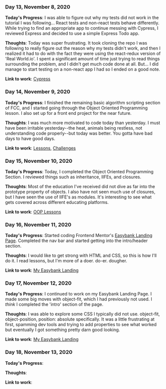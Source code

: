 ### Day 13, November 8, 2020

**Today's Progress**: I was able to figure out why my tests did not work in the tutorial I was following... React tests and non-react tests behave differently. While trying to find an appropriate app to continue messing with Cypress, I reviewed Express and decided to use a simple Express Todo app.

**Thoughts**: Today was super frustrating. It took cloning the repo I was following to really figure out the reason why my tests didn't work, and then I realized it had to do with the fact they were using the react-redux version of 'Real World.io'. I spent a significant amount of time just trying to read things surrounding the problem, and I didn't get much code done at all. But... I did manage to start testing on a non-react app I had so I ended on a good note.

**Link to work**: [Cypress](https://github.com/jdemarc/cypress-playground)

### Day 14, November 9, 2020

**Today's Progress**: I finished the remaining basic algorithm scripting section of FCC, and I started going through the Object Oriented Programming lesson. I also set up for a front end project for the near future.

**Thoughts**: I was much more motivated to code today than yesterday. I must have been irritable yesterday--the heat, animals being restless, not understanding code properly--but today was better. You gotta have bad days to have good days.

**Link to work**: [Lessons](https://github.com/jdemarc/100-days-of-code/tree/main/oop), [Challenges](https://github.com/jdemarc/100-days-of-code/tree/main/basic-algorithm-scripting)

### Day 15, November 10, 2020

**Today's Progress**: Today, I completed the Object Oriented Programming Section. I reviewed things such as inheritance, IIFEs, and closures.

**Thoughts**: Most of the education I've received did not dive as far into the prototype property of objects. I also have not seen much use of closures, but I have seen the use of IIFE's as modules. It's interesting to see what gets covered across different educating platforms.

**Link to work**: [OOP Lessons](https://github.com/jdemarc/100-days-of-code/tree/main/oop)

### Day 16, November 11, 2020

**Today's Progress**: Started coding Frontend Mentor's [Easybank Landing Page](https://www.frontendmentor.io/challenges/easybank-landing-page-WaUhkoDN). Completed the nav bar and started getting into the intro/header section.

**Thoughts**: I would like to get strong with HTML and CSS, so this is how I'll do it. I read lessons, but I'm more of a doer. do-er. dougher.

**Link to work**: [My Easybank Landing](https://github.com/jdemarc/easybank-landing)

### Day 17, November 12, 2020

**Today's Progress**: I continued to work on my Easybank Landing Page. I made some big moves with object-fit, which I had previously not used. I *think* I completed the 'intro' section of the page.

**Thoughts**: I was able to explore some CSS I typically did not use. object-fit, object-position, position: absolute specifically. It was a little frustrating at first, spamming dev tools and trying to add properties to see what worked but eventually I got something pretty darn good looking.

**Link to work**: [My Easybank Landing](https://github.com/jdemarc/easybank-landing)

### Day 18, November 13, 2020

**Today's Progress**:

**Thoughts**:

**Link to work**: